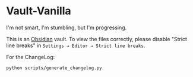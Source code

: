 # Vault-Vanilla

I'm not smart, I'm stumbling, but I'm progressing.

This is an [Obsidian](https://obsidian.md/) vault. To view the files correctly, please disable "Strict line breaks" in `Settings → Editor → Strict line breaks`.

For the ChangeLog:

```bash
python scripts/generate_changelog.py
```

